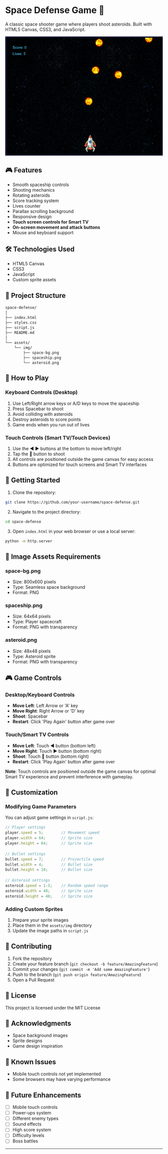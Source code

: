 # Space Defense Game 🚀

A classic space shooter game where players shoot asteroids. Built with HTML5 Canvas, CSS3, and JavaScript.

![Space Defense Game](assets/img/game-preview.png)

## 🎮 Features

- Smooth spaceship controls
- Shooting mechanics
- Rotating asteroids
- Score tracking system
- Lives counter
- Parallax scrolling background
- Responsive design
- **Touch screen controls for Smart TV**
- **On-screen movement and attack buttons**
- Mouse and keyboard support

## 🛠️ Technologies Used

- HTML5 Canvas
- CSS3
- JavaScript
- Custom sprite assets

## 📁 Project Structure

```
space-defense/
│
├── index.html
├── styles.css
├── script.js
├── README.md
│
└── assets/
    └── img/
        ├── space-bg.png
        ├── spaceship.png
        └── asteroid.png
```

## 🎯 How to Play

### Keyboard Controls (Desktop)
1. Use Left/Right arrow keys or A/D keys to move the spaceship
2. Press Spacebar to shoot
3. Avoid colliding with asteroids
4. Destroy asteroids to score points
5. Game ends when you run out of lives

### Touch Controls (Smart TV/Touch Devices)
1. Use the ◀ ▶ buttons at the bottom to move left/right
2. Tap the 🚀 button to shoot
3. All controls are positioned outside the game canvas for easy access
4. Buttons are optimized for touch screens and Smart TV interfaces

## 🚀 Getting Started

1. Clone the repository:
```bash
git clone https://github.com/your-username/space-defense.git
```

2. Navigate to the project directory:
```bash
cd space-defense
```

3. Open `index.html` in your web browser or use a local server:
```bash
python -m http.server
```

## 🎨 Image Assets Requirements

### space-bg.png
- Size: 800x600 pixels
- Type: Seamless space background
- Format: PNG

### spaceship.png
- Size: 64x64 pixels
- Type: Player spacecraft
- Format: PNG with transparency

### asteroid.png
- Size: 48x48 pixels
- Type: Asteroid sprite
- Format: PNG with transparency

## 🎮 Game Controls

### Desktop/Keyboard Controls
- **Move Left**: Left Arrow or 'A' key
- **Move Right**: Right Arrow or 'D' key
- **Shoot**: Spacebar
- **Restart**: Click 'Play Again' button after game over

### Touch/Smart TV Controls
- **Move Left**: Touch ◀ button (bottom left)
- **Move Right**: Touch ▶ button (bottom right)
- **Shoot**: Touch 🚀 button (bottom right)
- **Restart**: Click 'Play Again' button after game over

**Note**: Touch controls are positioned outside the game canvas for optimal Smart TV experience and prevent interference with gameplay.

## 🔧 Customization

### Modifying Game Parameters
You can adjust game settings in `script.js`:

```javascript
// Player settings
player.speed = 5;        // Movement speed
player.width = 64;       // Sprite size
player.height = 64;      // Sprite size

// Bullet settings
bullet.speed = 7;        // Projectile speed
bullet.width = 4;        // Bullet size
bullet.height = 10;      // Bullet size

// Asteroid settings
asteroid.speed = 1-3;    // Random speed range
asteroid.width = 48;     // Sprite size
asteroid.height = 48;    // Sprite size
```

### Adding Custom Sprites
1. Prepare your sprite images
2. Place them in the `assets/img` directory
3. Update the image paths in `script.js`

## 🤝 Contributing

1. Fork the repository
2. Create your feature branch (`git checkout -b feature/AmazingFeature`)
3. Commit your changes (`git commit -m 'Add some AmazingFeature'`)
4. Push to the branch (`git push origin feature/AmazingFeature`)
5. Open a Pull Request

## 📝 License

This project is licensed under the MIT License 
## 👏 Acknowledgments

- Space background images
- Sprite designs
- Game design inspiration

## 🐛 Known Issues

- Mobile touch controls not yet implemented
- Some browsers may have varying performance

## 📱 Future Enhancements

- [ ] Mobile touch controls
- [ ] Power-ups system
- [ ] Different enemy types
- [ ] Sound effects
- [ ] High score system
- [ ] Difficulty levels
- [ ] Boss battles

---



